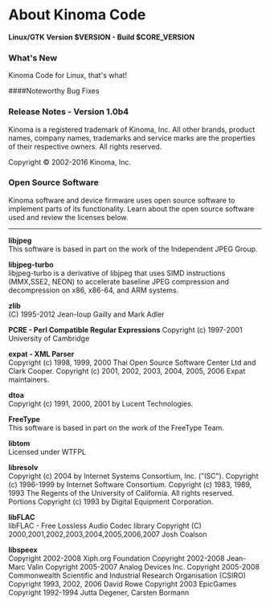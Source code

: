 <!--
|     Copyright (C) 2010-2016 Marvell International Ltd.
|     Copyright (C) 2002-2010 Kinoma, Inc.
|
|     Licensed under the Apache License, Version 2.0 (the "License");
|     you may not use this file except in compliance with the License.
|     You may obtain a copy of the License at
|
|      http://www.apache.org/licenses/LICENSE-2.0
|
|     Unless required by applicable law or agreed to in writing, software
|     distributed under the License is distributed on an "AS IS" BASIS,
|     WITHOUT WARRANTIES OR CONDITIONS OF ANY KIND, either express or implied.
|     See the License for the specific language governing permissions and
|     limitations under the License.
-->
# About Kinoma Code
**Linux/GTK Version $VERSION - Build $CORE_VERSION**

### What's New

Kinoma Code for Linux, that's what!

####Noteworthy Bug Fixes


### Release Notes - Version 1.0b4


Kinoma is a registered trademark of Kinoma, Inc. All other brands, product names, company names, trademarks and service marks are the properties of their respective owners. All rights reserved.

Copyright © 2002-2016 Kinoma, Inc.

### Open Source Software  
Kinoma software and device firmware uses open source software to implement parts of its functionality. Learn about the open source software used and review the licenses below.

---

**libjpeg**  
This software is based in part on the work of the Independent JPEG Group.

**libjpeg-turbo**  
libjpeg-turbo is a derivative of libjpeg that uses SIMD instructions (MMX,SSE2, NEON) to accelerate baseline JPEG compression and decompression on x86, x86-64, and ARM systems.

**zlib**  
(C) 1995-2012 Jean-loup Gailly and Mark Adler

**PCRE - Perl Compatible Regular Expressions**
Copyright (c) 1997-2001 University of Cambridge

**expat - XML Parser**  
Copyright (c) 1998, 1999, 2000 Thai Open Source Software Center Ltd and Clark Cooper.
Copyright (c) 2001, 2002, 2003, 2004, 2005, 2006 Expat maintainers.

**dtoa**  
Copyright (c) 1991, 2000, 2001 by Lucent Technologies.

**FreeType**  
This software is based in part on the work of the FreeType Team.

**libtom**  
Licensed under WTFPL

**libresolv**  
Copyright (c) 2004 by Internet Systems Consortium, Inc. (\"ISC\").
Copyright (c) 1996-1999 by Internet Software Consortium.
Copyright (c) 1983, 1989, 1993 The Regents of the University of California. All rights reserved.
Portions Copyright (c) 1993 by Digital Equipment Corporation.

**libFLAC**  
libFLAC - Free Lossless Audio Codec library
Copyright (C) 2000,2001,2002,2003,2004,2005,2006,2007 Josh Coalson

**libspeex**  
Copyright 2002-2008 Xiph.org Foundation
Copyright 2002-2008 Jean-Marc Valin
Copyright 2005-2007 Analog Devices Inc.
Copyright 2005-2008 Commonwealth Scientific and Industrial Research Organisation (CSIRO)
Copyright 1993, 2002, 2006 David Rowe
Copyright 2003 EpicGames
Copyright 1992-1994 Jutta Degener, Carsten Bormann
